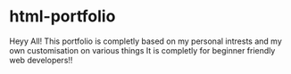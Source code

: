 # html-portfolio
Heyy All!
This portfolio is completly based on my personal intrests and my own customisation on various things
It is completly for beginner friendly web developers!!

